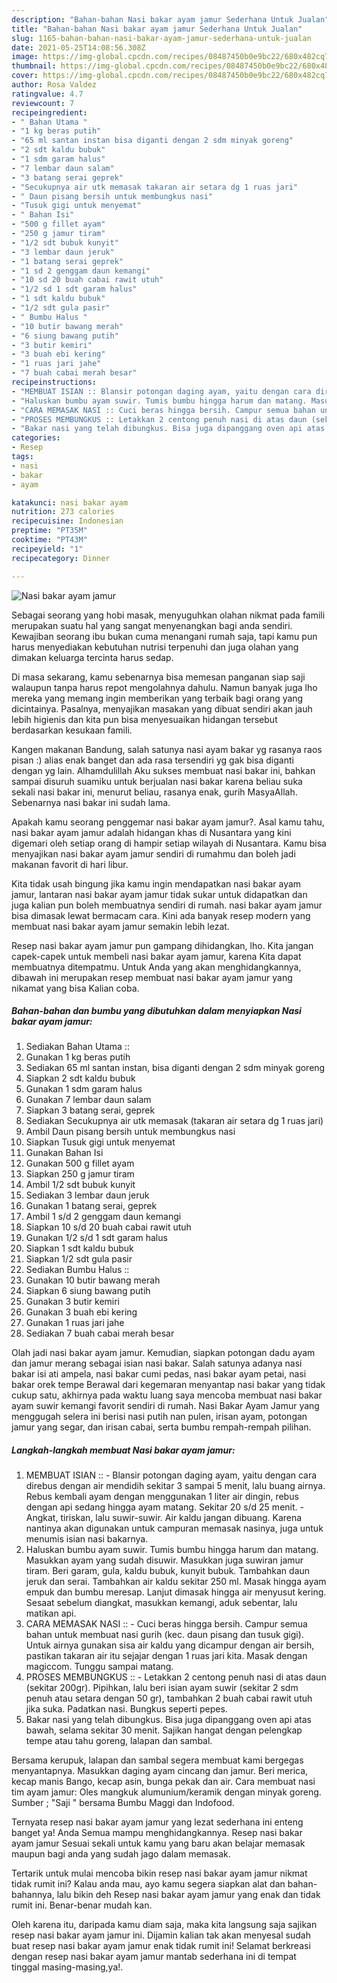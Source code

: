 ```yaml
---
description: "Bahan-bahan Nasi bakar ayam jamur Sederhana Untuk Jualan"
title: "Bahan-bahan Nasi bakar ayam jamur Sederhana Untuk Jualan"
slug: 1165-bahan-bahan-nasi-bakar-ayam-jamur-sederhana-untuk-jualan
date: 2021-05-25T14:08:56.308Z
image: https://img-global.cpcdn.com/recipes/08487450b0e9bc22/680x482cq70/nasi-bakar-ayam-jamur-foto-resep-utama.jpg
thumbnail: https://img-global.cpcdn.com/recipes/08487450b0e9bc22/680x482cq70/nasi-bakar-ayam-jamur-foto-resep-utama.jpg
cover: https://img-global.cpcdn.com/recipes/08487450b0e9bc22/680x482cq70/nasi-bakar-ayam-jamur-foto-resep-utama.jpg
author: Rosa Valdez
ratingvalue: 4.7
reviewcount: 7
recipeingredient:
- " Bahan Utama "
- "1 kg beras putih"
- "65 ml santan instan bisa diganti dengan 2 sdm minyak goreng"
- "2 sdt kaldu bubuk"
- "1 sdm garam halus"
- "7 lembar daun salam"
- "3 batang serai geprek"
- "Secukupnya air utk memasak takaran air setara dg 1 ruas jari"
- " Daun pisang bersih untuk membungkus nasi"
- "Tusuk gigi untuk menyemat"
- " Bahan Isi"
- "500 g fillet ayam"
- "250 g jamur tiram"
- "1/2 sdt bubuk kunyit"
- "3 lembar daun jeruk"
- "1 batang serai geprek"
- "1 sd 2 genggam daun kemangi"
- "10 sd 20 buah cabai rawit utuh"
- "1/2 sd 1 sdt garam halus"
- "1 sdt kaldu bubuk"
- "1/2 sdt gula pasir"
- " Bumbu Halus "
- "10 butir bawang merah"
- "6 siung bawang putih"
- "3 butir kemiri"
- "3 buah ebi kering"
- "1 ruas jari jahe"
- "7 buah cabai merah besar"
recipeinstructions:
- "MEMBUAT ISIAN :: Blansir potongan daging ayam, yaitu dengan cara direbus dengan air mendidih sekitar 3 sampai 5 menit, lalu buang airnya. Rebus kembali ayam dengan menggunakan 1 liter air dingin, rebus dengan api sedang hingga ayam matang. Sekitar 20 s/d 25 menit.  Angkat, tiriskan, lalu suwir-suwir. Air kaldu jangan dibuang. Karena nantinya akan digunakan untuk campuran memasak nasinya, juga untuk menumis isian nasi bakarnya."
- "Haluskan bumbu ayam suwir. Tumis bumbu hingga harum dan matang. Masukkan ayam yang sudah disuwir. Masukkan juga suwiran jamur tiram. Beri garam, gula, kaldu bubuk, kunyit bubuk. Tambahkan daun jeruk dan serai. Tambahkan air kaldu sekitar 250 ml. Masak hingga ayam empuk dan bumbu meresap. Lanjut dimasak hingga air menyusut kering. Sesaat sebelum diangkat, masukkan kemangi, aduk sebentar, lalu matikan api."
- "CARA MEMASAK NASI :: Cuci beras hingga bersih. Campur semua bahan untuk membuat nasi gurih (kec. daun pisang dan tusuk gigi). Untuk airnya gunakan sisa air kaldu yang dicampur dengan air bersih, pastikan takaran air itu sejajar dengan 1 ruas jari kita. Masak dengan magiccom. Tunggu sampai matang."
- "PROSES MEMBUNGKUS :: Letakkan 2 centong penuh nasi di atas daun (sekitar 200gr). Pipihkan, lalu beri isian ayam suwir (sekitar 2 sdm penuh atau setara dengan 50 gr), tambahkan 2 buah cabai rawit utuh jika suka. Padatkan nasi. Bungkus seperti pepes."
- "Bakar nasi yang telah dibungkus. Bisa juga dipanggang oven api atas bawah, selama sekitar 30 menit. Sajikan hangat dengan pelengkap tempe atau tahu goreng, lalapan dan sambal."
categories:
- Resep
tags:
- nasi
- bakar
- ayam

katakunci: nasi bakar ayam 
nutrition: 273 calories
recipecuisine: Indonesian
preptime: "PT35M"
cooktime: "PT43M"
recipeyield: "1"
recipecategory: Dinner

---
```



![Nasi bakar ayam jamur](https://img-global.cpcdn.com/recipes/08487450b0e9bc22/680x482cq70/nasi-bakar-ayam-jamur-foto-resep-utama.jpg)

Sebagai seorang yang hobi masak, menyuguhkan olahan nikmat pada famili merupakan suatu hal yang sangat menyenangkan bagi anda sendiri. Kewajiban seorang ibu bukan cuma menangani rumah saja, tapi kamu pun harus menyediakan kebutuhan nutrisi terpenuhi dan juga olahan yang dimakan keluarga tercinta harus sedap.

Di masa  sekarang, kamu sebenarnya bisa memesan panganan siap saji walaupun tanpa harus repot mengolahnya dahulu. Namun banyak juga lho mereka yang memang ingin memberikan yang terbaik bagi orang yang dicintainya. Pasalnya, menyajikan masakan yang dibuat sendiri akan jauh lebih higienis dan kita pun bisa menyesuaikan hidangan tersebut berdasarkan kesukaan famili. 

Kangen makanan Bandung, salah satunya nasi ayam bakar yg rasanya raos pisan :) alias enak banget dan ada rasa tersendiri yg gak bisa diganti dengan yg lain. Alhamdulillah Aku sukses membuat nasi bakar ini, bahkan sampai disuruh suamiku untuk berjualan nasi bakar karena beliau suka sekali nasi bakar ini, menurut beliau, rasanya enak, gurih MasyaAllah. Sebenarnya nasi bakar ini sudah lama.

Apakah kamu seorang penggemar nasi bakar ayam jamur?. Asal kamu tahu, nasi bakar ayam jamur adalah hidangan khas di Nusantara yang kini digemari oleh setiap orang di hampir setiap wilayah di Nusantara. Kamu bisa menyajikan nasi bakar ayam jamur sendiri di rumahmu dan boleh jadi makanan favorit di hari libur.

Kita tidak usah bingung jika kamu ingin mendapatkan nasi bakar ayam jamur, lantaran nasi bakar ayam jamur tidak sukar untuk didapatkan dan juga kalian pun boleh membuatnya sendiri di rumah. nasi bakar ayam jamur bisa dimasak lewat bermacam cara. Kini ada banyak resep modern yang membuat nasi bakar ayam jamur semakin lebih lezat.

Resep nasi bakar ayam jamur pun gampang dihidangkan, lho. Kita jangan capek-capek untuk membeli nasi bakar ayam jamur, karena Kita dapat membuatnya ditempatmu. Untuk Anda yang akan menghidangkannya, dibawah ini merupakan resep membuat nasi bakar ayam jamur yang nikamat yang bisa Kalian coba.

<!--inarticleads1-->

##### Bahan-bahan dan bumbu yang dibutuhkan dalam menyiapkan Nasi bakar ayam jamur:

1. Sediakan  Bahan Utama ::
1. Gunakan 1 kg beras putih
1. Sediakan 65 ml santan instan, bisa diganti dengan 2 sdm minyak goreng
1. Siapkan 2 sdt kaldu bubuk
1. Gunakan 1 sdm garam halus
1. Gunakan 7 lembar daun salam
1. Siapkan 3 batang serai, geprek
1. Sediakan Secukupnya air utk memasak (takaran air setara dg 1 ruas jari)
1. Ambil  Daun pisang bersih untuk membungkus nasi
1. Siapkan Tusuk gigi untuk menyemat
1. Gunakan  Bahan Isi
1. Gunakan 500 g fillet ayam
1. Siapkan 250 g jamur tiram
1. Ambil 1/2 sdt bubuk kunyit
1. Sediakan 3 lembar daun jeruk
1. Gunakan 1 batang serai, geprek
1. Ambil 1 s/d 2 genggam daun kemangi
1. Siapkan 10 s/d 20 buah cabai rawit utuh
1. Gunakan 1/2 s/d 1 sdt garam halus
1. Siapkan 1 sdt kaldu bubuk
1. Siapkan 1/2 sdt gula pasir
1. Sediakan  Bumbu Halus ::
1. Gunakan 10 butir bawang merah
1. Siapkan 6 siung bawang putih
1. Gunakan 3 butir kemiri
1. Gunakan 3 buah ebi kering
1. Gunakan 1 ruas jari jahe
1. Sediakan 7 buah cabai merah besar


Olah jadi nasi bakar ayam jamur. Kemudian, siapkan potongan dadu ayam dan jamur merang sebagai isian nasi bakar. Salah satunya adanya nasi bakar isi ati ampela, nasi bakar cumi pedas, nasi bakar ayam petai, nasi bakar orek tempe Berawal dari kegemaran menyantap nasi bakar yang tidak cukup satu, akhirnya pada waktu luang saya mencoba membuat nasi bakar ayam suwir kemangi favorit sendiri di rumah. Nasi Bakar Ayam Jamur yang menggugah selera ini berisi nasi putih nan pulen, irisan ayam, potongan jamur yang segar, dan irisan cabai, serta bumbu rempah-rempah pilihan. 

<!--inarticleads2-->

##### Langkah-langkah membuat Nasi bakar ayam jamur:

1. MEMBUAT ISIAN :: - Blansir potongan daging ayam, yaitu dengan cara direbus dengan air mendidih sekitar 3 sampai 5 menit, lalu buang airnya. Rebus kembali ayam dengan menggunakan 1 liter air dingin, rebus dengan api sedang hingga ayam matang. Sekitar 20 s/d 25 menit.  - Angkat, tiriskan, lalu suwir-suwir. Air kaldu jangan dibuang. Karena nantinya akan digunakan untuk campuran memasak nasinya, juga untuk menumis isian nasi bakarnya.
1. Haluskan bumbu ayam suwir. Tumis bumbu hingga harum dan matang. Masukkan ayam yang sudah disuwir. Masukkan juga suwiran jamur tiram. Beri garam, gula, kaldu bubuk, kunyit bubuk. Tambahkan daun jeruk dan serai. Tambahkan air kaldu sekitar 250 ml. Masak hingga ayam empuk dan bumbu meresap. Lanjut dimasak hingga air menyusut kering. Sesaat sebelum diangkat, masukkan kemangi, aduk sebentar, lalu matikan api.
1. CARA MEMASAK NASI :: - Cuci beras hingga bersih. Campur semua bahan untuk membuat nasi gurih (kec. daun pisang dan tusuk gigi). Untuk airnya gunakan sisa air kaldu yang dicampur dengan air bersih, pastikan takaran air itu sejajar dengan 1 ruas jari kita. Masak dengan magiccom. Tunggu sampai matang.
1. PROSES MEMBUNGKUS :: - Letakkan 2 centong penuh nasi di atas daun (sekitar 200gr). Pipihkan, lalu beri isian ayam suwir (sekitar 2 sdm penuh atau setara dengan 50 gr), tambahkan 2 buah cabai rawit utuh jika suka. Padatkan nasi. Bungkus seperti pepes.
1. Bakar nasi yang telah dibungkus. Bisa juga dipanggang oven api atas bawah, selama sekitar 30 menit. Sajikan hangat dengan pelengkap tempe atau tahu goreng, lalapan dan sambal.


Bersama kerupuk, lalapan dan sambal segera membuat kami bergegas menyantapnya. Masukkan daging ayam cincang dan jamur. Beri merica, kecap manis Bango, kecap asin, bunga pekak dan air. Cara membuat nasi tim ayam jamur: Oles mangkuk alumunium/keramik dengan minyak goreng. Sumber ; &#34;Saji &#34; bersama Bumbu Maggi dan Indofood. 

Ternyata resep nasi bakar ayam jamur yang lezat sederhana ini enteng banget ya! Anda Semua mampu menghidangkannya. Resep nasi bakar ayam jamur Sesuai sekali untuk kamu yang baru akan belajar memasak maupun bagi anda yang sudah jago dalam memasak.

Tertarik untuk mulai mencoba bikin resep nasi bakar ayam jamur nikmat tidak rumit ini? Kalau anda mau, ayo kamu segera siapkan alat dan bahan-bahannya, lalu bikin deh Resep nasi bakar ayam jamur yang enak dan tidak rumit ini. Benar-benar mudah kan. 

Oleh karena itu, daripada kamu diam saja, maka kita langsung saja sajikan resep nasi bakar ayam jamur ini. Dijamin kalian tak akan menyesal sudah buat resep nasi bakar ayam jamur enak tidak rumit ini! Selamat berkreasi dengan resep nasi bakar ayam jamur mantab sederhana ini di tempat tinggal masing-masing,ya!.

